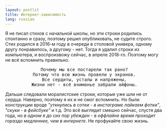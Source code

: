 ```yaml
---
layout: postlit 
title: Интернет-зависимость 
lang: russian 
---
```


Я не писал стихов с начальной школы, но эти строки родились спонтанно и сразу, поэтому решил опубликовать, не судите строго. Стих родился в 2016-м году в очереди в столовой универа, одному другу понравилось, а другому - нет. Тогда я удалил строки из компьютера, и воспроизвожу сейчас, в апреле 2018-го. Поэтому могу не всё вспомнить правильно.  

<div align="center">
<pre>
Почему мы все постарели так рано?
Потому что всю жизнь провели у экранов.
Все сердиты, усталы и напряжены,
Жизни нет - всё вниманье забрали айфоны.
</pre>
</div>

Дальше следовали моралистские строки, которые уже шли не от сердца. Наверно, поэтому я их и не смог вспомнить. Но были конструкции вроде _"уткнулись в сотки - в инстаграме лайкаем фотки"_, _"скуки - в фейсбуке"_ и т.д. Это всё выглядит смешно сейчас, спустя два года, но *в одном я до сих пор убежден - в оффлайне время проходит гораздо медленнее, чем в интернете*. Не профукайте свою жизнь.
